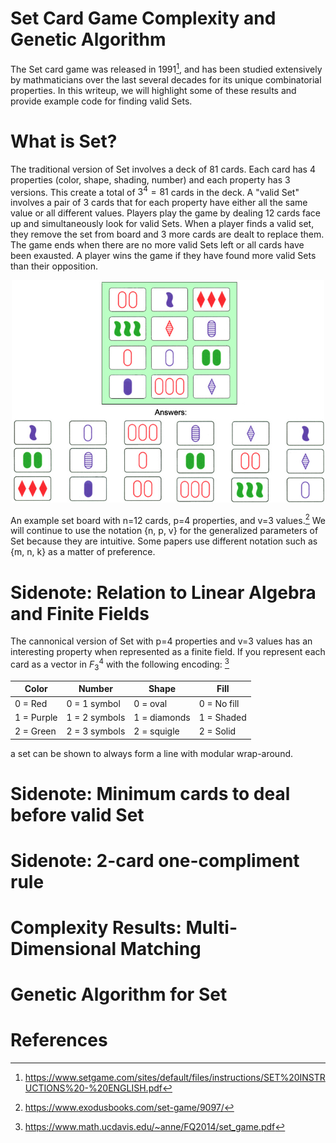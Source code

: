 # Set Card Game Complexity and Genetic Algorithm

The Set card game was released in 1991[^1], and has been studied extensively by mathmaticians over the last several decades for its unique combinatorial properties. In this writeup, we will highlight some of these results and provide example code for finding valid Sets. 

# What is Set? 
The traditional version of Set involves a deck of 81 cards. Each card has 4 properties (color, shape, shading, number) and each property has 3 versions. This create a total of $3^4 = 81$ cards in the deck. A "valid Set" involves a pair of 3 cards that for each property have either all the same value or all different values. Players play the game by dealing 12 cards face up and simultaneously look for valid Sets. When a player finds a valid set, they remove the set from board and 3 more cards are dealt to replace them. The game ends when there are no more valid Sets left or all cards have been exausted. A player wins the game if they have found more valid Sets than their opposition. 

<p align="center">
  <img src="./docs/sets-examples.jpg" width="500"/>
</p>
 
An example set board with n=12 cards, p=4 properties, and v=3 values.[^2] We will continue to use the notation {n, p, v} for the generalized parameters of Set because they are intuitive. Some papers use different notation such as {m, n, k} as a matter of preference. 


# Sidenote: Relation to Linear Algebra and Finite Fields
The cannonical version of Set with p=4 properties and v=3 values has an interesting property when represented as a finite field. If you represent each card as a vector in $F^4_3$ with the following encoding: [^3]

| Color  | Number | Shape  | Fill |
| ------------- | ------------- | ------------- | ------------- |
| 0 = Red | 0 = 1 symbol  | 0 = oval  | 0 = No fill  |
| 1 = Purple  | 1 = 2 symbols  | 1 = diamonds  | 1 = Shaded   |
| 2 = Green  | 2 = 3 symbols  | 2 = squigle  | 2 = Solid  |

a set can be shown to always form a line with modular wrap-around. 

# Sidenote: Minimum cards to deal before valid Set
# Sidenote: 2-card one-compliment rule 


# Complexity Results: Multi-Dimensional Matching

# Genetic Algorithm for Set





# References
[^1]: https://www.setgame.com/sites/default/files/instructions/SET%20INSTRUCTIONS%20-%20ENGLISH.pdf
[^2]: https://www.exodusbooks.com/set-game/9097/
[^3]: https://www.math.ucdavis.edu/~anne/FQ2014/set_game.pdf
